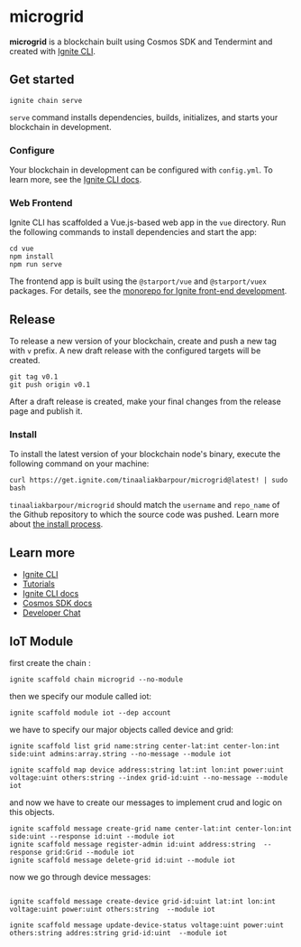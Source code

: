 # microgrid
**microgrid** is a blockchain built using Cosmos SDK and Tendermint and created with [Ignite CLI](https://ignite.com/cli).

## Get started

```
ignite chain serve
```

`serve` command installs dependencies, builds, initializes, and starts your blockchain in development.

### Configure

Your blockchain in development can be configured with `config.yml`. To learn more, see the [Ignite CLI docs](https://docs.ignite.com).

### Web Frontend

Ignite CLI has scaffolded a Vue.js-based web app in the `vue` directory. Run the following commands to install dependencies and start the app:

```
cd vue
npm install
npm run serve
```

The frontend app is built using the `@starport/vue` and `@starport/vuex` packages. For details, see the [monorepo for Ignite front-end development](https://github.com/ignite/web).

## Release
To release a new version of your blockchain, create and push a new tag with `v` prefix. A new draft release with the configured targets will be created.

```
git tag v0.1
git push origin v0.1
```

After a draft release is created, make your final changes from the release page and publish it.

### Install
To install the latest version of your blockchain node's binary, execute the following command on your machine:

```
curl https://get.ignite.com/tinaaliakbarpour/microgrid@latest! | sudo bash
```
`tinaaliakbarpour/microgrid` should match the `username` and `repo_name` of the Github repository to which the source code was pushed. Learn more about [the install process](https://github.com/allinbits/starport-installer).

## Learn more

- [Ignite CLI](https://ignite.com/cli)
- [Tutorials](https://docs.ignite.com/guide)
- [Ignite CLI docs](https://docs.ignite.com)
- [Cosmos SDK docs](https://docs.cosmos.network)
- [Developer Chat](https://discord.gg/ignite)

## IoT Module
first create the chain : 
```
ignite scaffold chain microgrid --no-module
```
then we specify our module called iot:

```
ignite scaffold module iot --dep account
```

we have to specify our major objects called device and grid:

```
ignite scaffold list grid name:string center-lat:int center-lon:int  side:uint admins:array.string --no-message --module iot 

ignite scaffold map device address:string lat:int lon:int power:uint voltage:uint others:string --index grid-id:uint --no-message --module iot

```

and now we have to create our messages to implement crud and logic on this objects.

```
ignite scaffold message create-grid name center-lat:int center-lon:int side:uint --response id:uint --module iot
ignite scaffold message register-admin id:uint address:string  --response grid:Grid --module iot
ignite scaffold message delete-grid id:uint --module iot 

```

now we go through device messages:

```

ignite scaffold message create-device grid-id:uint lat:int lon:int voltage:uint power:uint others:string  --module iot

ignite scaffold message update-device-status voltage:uint power:uint others:string addres:string grid-id:uint  --module iot

```
